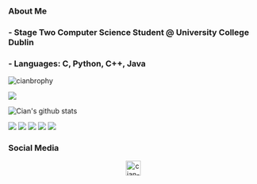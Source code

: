 ### About Me

### - Stage Two Computer Science Student @ University College Dublin
### - Languages: C, Python, C++, Java


<img align="center" src="https://github-readme-stats.vercel.app/api/top-langs/?username=cianbrophy&layout=compact&hide=html" alt="cianbrophy" />

![](https://komarev.com/ghpvc/?username=cianbrophy)

![Cian's github stats](https://github-readme-stats.vercel.app/api?username=cianbrophy&show_icons=true&theme=&count_private=true)

![](https://img.shields.io/badge/OS-MacOS-informational?style=flat&logo=<mac>&logoColor=white) ![](https://img.shields.io/badge/Editor-XCode-informational?style=flat&logo=<editor>&logoColor=white) ![](https://img.shields.io/badge/Code-Java-informational?style=flat&logo=<editor>&logoColor=white) ![](https://img.shields.io/badge/Code-C-informational?style=flat&logo=<editor>&logoColor=white) ![](https://img.shields.io/badge/Code-JavaScript-informational?style=flat&logo=<editor>&logoColor=white)


### Social Media

<p align="center"> 
<a href="https://linkedin.com/in/cian-brophy-1aa9201a8" target="blank"><img align="center" src="https://cdn.jsdelivr.net/npm/simple-icons@3.0.1/icons/linkedin.svg" alt="cian-brophy-1aa9201a8" height="30" width="30" /></a>
</p>
